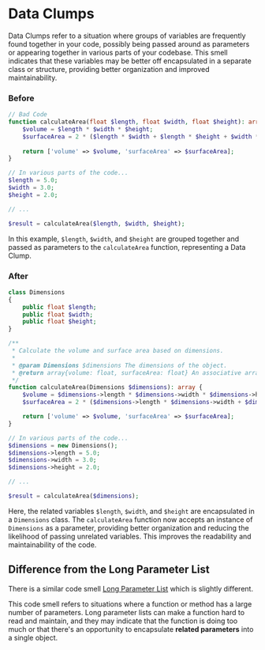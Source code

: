# Data Clumps

Data Clumps refer to a situation where groups of variables are frequently found together in your code, possibly being passed around as parameters or appearing together in various parts of your codebase. This smell indicates that these variables may be better off encapsulated in a separate class or structure, providing better organization and improved maintainability.

### Before

```php
// Bad Code
function calculateArea(float $length, float $width, float $height): array {
    $volume = $length * $width * $height;
    $surfaceArea = 2 * ($length * $width + $length * $height + $width * $height);
    
    return ['volume' => $volume, 'surfaceArea' => $surfaceArea];
}

// In various parts of the code...
$length = 5.0;
$width = 3.0;
$height = 2.0;

// ...

$result = calculateArea($length, $width, $height);
```

In this example, `$length`, `$width`, and `$height` are grouped together and passed as parameters to the `calculateArea` function, representing a Data Clump.

### After

```php
class Dimensions 
{
    public float $length;
    public float $width;
    public float $height;
}

/**
 * Calculate the volume and surface area based on dimensions.
 *
 * @param Dimensions $dimensions The dimensions of the object.
 * @return array{volume: float, surfaceArea: float} An associative array containing 'volume' and 'surfaceArea'.
 */
function calculateArea(Dimensions $dimensions): array {
    $volume = $dimensions->length * $dimensions->width * $dimensions->height;
    $surfaceArea = 2 * ($dimensions->length * $dimensions->width + $dimensions->length * $dimensions->height + $dimensions->width * $dimensions->height);

    return ['volume' => $volume, 'surfaceArea' => $surfaceArea];
}

// In various parts of the code...
$dimensions = new Dimensions();
$dimensions->length = 5.0;
$dimensions->width = 3.0;
$dimensions->height = 2.0;

// ...

$result = calculateArea($dimensions);
```

Here, the related variables `$length`, `$width`, and `$height` are encapsulated in a `Dimensions` class. The `calculateArea` function now accepts an instance of `Dimensions` as a parameter, providing better organization and reducing the likelihood of passing unrelated variables. This improves the readability and maintainability of the code.

## Difference from the Long Parameter List

There is a similar code smell [Long Parameter List](long-parameter-list.md) which is slightly different.

This code smell refers to situations where a function or method has a large number of parameters. Long parameter lists can make a function hard to read and maintain, and they may indicate that the function is doing too much or that there's an opportunity to encapsulate **related parameters** into a single object.
